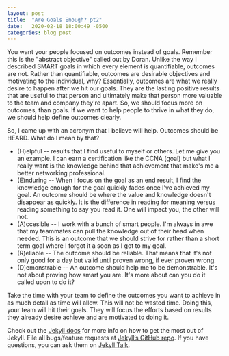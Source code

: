 ```yaml
---
layout: post
title:  "Are Goals Enough? pt2"
date:   2020-02-18 18:00:49 -0500
categories: blog post
---
```


You want your people focused on outcomes instead of goals. Remember this is the "abstract objective" called out by Doran. Unlike the way I described SMART goals in which every element is quantifiable, outcomes are not. Rather than quantifiable, outcomes are desirable objectives and motivating to the individual, why? 
Essentially, outcomes are what we really desire to happen after we hit our goals.  They are the lasting positive results that are useful to that person and ultimately make that person more valuable to the team and company they're apart. So, we should focus more on outcomes, than goals. If we want to help people to thrive in what they do, we should help define outcomes clearly.

So, I came up with an acronym that I believe will help.  Outcomes should be HEARD. What do I mean by that?
* (H)elpful -- results that I find useful to myself or others. Let me give you an example.  I can earn a certification like the CCNA (goal) but what I really want is the knowledge behind that achievement that make's me a better networking professional.
* (E)nduring -- When I focus on the goal as an end result, I find the knowledge enough for the goal quickly fades once I've achieved my goal. An outcome should be where the value and knowledge doesn't disappear as quickly. It is the difference in reading for meaning versus reading something to say you read it.  One will impact you, the other will not.
* (A)ccesible -- I work with a bunch of smart people. I'm always in awe that my teammates can pull the knowledge out of their head when needed.  This is an outcome that we should strive for rather than a short term goal where I forgot it a soon as I got to my goal.
* (R)eliable -- The outcome should be reliable.  That means that it's not only good for a day but valid until proven wrong, if ever proven wrong.  
* (D)emonstrable -- An outcome should help me to be demonstrable.  It's not about proving how smart you are. It's more about can you do it called upon to do it?

Take the time with your team to define the outcomes you want to achieve in as much detail as time will allow. This will not be wasted time. Doing this, your team will hit their goals. They will focus the efforts based on results they already desire achieve and are motivated to doing it.


Check out the [Jekyll docs][jekyll-docs] for more info on how to get the most out of Jekyll. File all bugs/feature requests at [Jekyll’s GitHub repo][jekyll-gh]. If you have questions, you can ask them on [Jekyll Talk][jekyll-talk].

[jekyll-docs]: https://jekyllrb.com/docs/home
[jekyll-gh]:   https://github.com/jekyll/jekyll
[jekyll-talk]: https://talk.jekyllrb.com/
